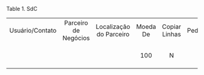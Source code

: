 <div id="d238372e1" class="table">

<div class="table-title">

Table 1. SdC

</div>

<div class="table-contents">

|                 |                      |                         |          |               |        |          |          |     |               |                       |                   |                       |                  |           |                     |                  |                                 |                            |                   |                   |              |          |               |            |                 |              |             |                 |                         |
| :-------------: | :------------------: | :---------------------: | :------: | :-----------: | :----: | :------: | :------: | :-: | :-----------: | :-------------------: | :---------------: | :-------------------: | :--------------: | :-------: | :-----------------: | :--------------: | :-----------------------------: | :------------------------: | :---------------: | :---------------: | :----------: | :------: | :-----------: | :--------: | :-------------: | :----------: | :---------: | :-------------: | :---------------------: |
| Usuário/Contato | Parceiro de Negócios | Localização do Parceiro | Moeda De | Copiar Linhas | Pedido | Criar PC | Criar PV | SdC | Tópico de SdC |   Data de Resposta    | Trabalho Completo |   Iniciar Trabalho    | Prazo de Entrega | Descrição | Número do Documento | Comentário/Ajuda | Somente Fornecedores Convidados | Cotar Todas as Quantidades | Cotar Valor Total | Respostas Aceitas | Auto-Serviço | Margem % |     Nome      | Processado | Processar Agora | Publicar SdC | Tipo de SdC | Classificar SdC | Representante de Vendas |
|                 |                      |                         |   100    |       N       |        |    N     |    N     | 100 |      101      | 2004-05-07 00:00:00.0 |                   | 2004-05-28 00:00:00.0 |        0         |           |          .          |                  |              false              |           false            |       false       |       true        |     true     |    0     | Summer supply |   false    |      false      |      N       |      S      |        N        |           101           |

</div>

</div>
